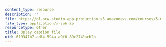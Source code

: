 ```yaml
---
content_type: resource
description: ''
file: https://ol-ocw-studio-app-production.s3.amazonaws.com/courses/5-60-thermodynamics-kinetics-spring-2008/619347b7adf4594aa9f089c2740acb2b_wCSl5eeMSDY.vtt
file_type: application/x-subrip
resourcetype: Other
title: 3play caption file
uid: 619347b7-adf4-594a-a9f0-89c2740acb2b
---
```


